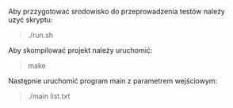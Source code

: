 Aby przzygotować srodowisko do przeprowadzenia testów należy uzyć skryptu:
>./run.sh

Aby skompilować projekt należy uruchomić:
>make

Następnie uruchomić program main z parametrem wejściowym:
>./main list.txt
